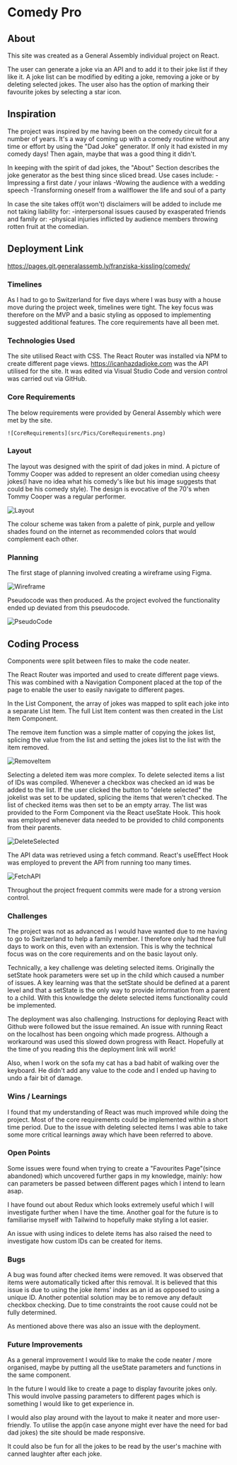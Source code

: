 # Comedy Pro

## About

This site was created as a General Assembly individual project on React. 

The user can generate a joke via an API and to add it to their joke list if they like it. A joke list can be modified by editing a joke, removing a joke or by deleting selected jokes. The user also has the option of marking their favourite jokes by selecting a star icon. 

## Inspiration

The project was inspired by me having been on the comedy circuit for a number of years. It's a way of coming up with a comedy routine without any time or effort by using the "Dad Joke" generator. If only it had existed in my comedy days! Then again, maybe that was a good thing it didn't. 

In keeping with the spirit of dad jokes, the "About" Section describes the joke generator as the best thing since sliced bread. Use cases include: 
-Impressing a first date / your inlaws
-Wowing the audience with a wedding speech
-Transforming oneself from a wallflower the life and soul of a party

In case the site takes off(it won't) disclaimers will be added to include me not taking liability for:
-interpersonal issues caused by exasperated friends and family or:
-physical injuries inflicted by audience members throwing rotten fruit at the comedian. 
 

## Deployment Link

https://pages.git.generalassemb.ly/franziska-kissling/comedy/

### Timelines

As I had to go to Switzerland for five days where I was busy with a house move during the project week, timelines were tight. 
The key focus was therefore on the MVP and a basic styling as opposed to implementing suggested additional features. The core requirements have all been met. 

### Technologies Used

The site utilised React with CSS. The React Router was installed via NPM to create different page views. https://icanhazdadjoke.com was the API utilised for the site. It was edited via Visual Studio Code and version control was carried out via GitHub.
 
### Core Requirements
The below requirements were provided by General Assembly which were met by the site. 

	![CoreRequirements](src/Pics/CoreRequirements.png)

### Layout

The layout was designed with the spirit of dad jokes in mind. A picture of Tommy Cooper was added to represent 
an older comedian using cheesy jokes(I have no idea what his comedy's like but his image suggests that could be his comedy style). The design is evocative of the 70's when Tommy Cooper was a regular performer. 

![Layout](src/Pics/ComedyProLayout.png)

The colour scheme was taken from a palette of pink, purple and yellow shades found on the internet as recommended colors that would complement each other.

### Planning

The first stage of planning involved creating a wireframe using Figma. 

![Wireframe](src/Pics/ComedianAppWireframe.png)

Pseudocode was then produced. As the project evolved the functionality ended up deviated from this pseudocode. 

![PseudoCode](src/Pics/Pseudocode.png)

## Coding Process

Components were split between files to make the code neater. 

The React Router was imported and used to create different page views. This was combined with a Navigation Component placed at the top of the page to enable the user to easily navigate to different pages. 

In the List Component, the array of jokes was mapped to split each joke into a separate List Item. The full List Item content was then created in the List Item Component. 

The remove item function was a simple matter of copying the jokes list, splicing the value from the list and setting the jokes list to the list with the item removed. 

![RemoveItem](src/Pics/RemoveItem.png)

Selecting a deleted item was more complex. To delete selected items a list of IDs was compiled. Whenever a checkbox was checked an id was be added to the list.  If the user clicked the button to "delete selected" the jokelist was set to be updated, splicing the items that weren't checked. The list of checked items was then set to be an empty array. The list was provided to the Form Component via the React useState Hook. This hook was employed whenever data needed to be provided to child components from their parents. 

![DeleteSelected](src/Pics/DeleteSelected.png)

The API data was retrieved using a fetch command. React's useEffect Hook  was employed to prevent the API from running too many times.

![FetchAPI](src/Pics/FetchAPI.png)

Throughout the project frequent commits were made for a strong version control.

### Challenges

The project was not as advanced as I would have wanted due to me having to go to Switzerland to help a family member. I therefore only had three full days to work on this, even with an extension. This is why the technical focus was on the core requirements and on the basic layout only. 

Technically, a key challenge was deleting selected items. Originally the setState hook parameters were set up in the child which caused a number of issues. 
A key learning was that the setState should be defined at a parent level and that a setState is the only way to provide information from a parent to a child. With this knowledge the delete selected items functionality could be implemented. 

The deployment was also challenging. Instructions for deploying React with Github were followed but the issue remained. An issue with running React on the localhost has been ongoing which made progress. Although a workaround was used this slowed down progress with React. Hopefully at the time of you reading this the deployment link will work!

Also, when I work on the sofa my cat has a bad habit of walking over the keyboard. He didn't add any value to the code and I ended up having to undo a fair bit of damage. 

### Wins / Learnings

I found that my understanding of React was much improved while doing the project. Most of the core requirements could be implemented within a short time period. Due to the issue with deleting selected items I was able to take some more critical learnings away which have been referred to above. 

### Open Points

Some issues were found when trying to create a "Favourites Page"(since abandoned) which uncovered further gaps in my knowledge, mainly: how can parameters be passed between different pages which I intend to learn asap. 

I have found out about Redux which looks extremely useful which I will investigate further when I have the time. Another goal for the future is to familiarise myself with Tailwind to hopefully make styling a lot easier. 

An issue with using indices to delete items has also raised the need to investigate how custom IDs can be created for items. 

### Bugs

A bug was found after checked items were removed. It was observed that items were automatically ticked after this removal. It is believed that this issue is due to using the joke items' index as an id as opposed to using a unique ID. Another potential solution may be to remove any default checkbox checking. Due to time constraints the root cause could not be fully determined. 

As mentioned above there was also an issue with the deployment.

### Future Improvements

As a general improvement I would like to make the code neater / more organised, maybe by putting all the useState parameters and functions in the same component.

In the future I would like to create a page to display favourite jokes only. This would involve passing parameters to different pages which is something I would like to get experience in. 

I would also play around with the layout to make it neater and more user-friendly. To utilise the app(in case anyone might ever have the need for bad dad jokes) the site should be made responsive. 

It could also be fun for all the jokes to be read by the user's machine with canned laughter after each joke. 

